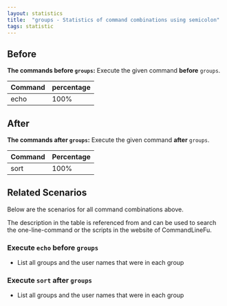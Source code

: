 ```yaml
---
layout: statistics
title:  "groups - Statistics of command combinations using semicolon"
tags: statistic
---
```


## Before

__The commands before `groups`:__  Execute the given command __before__ `groups`.

| Command | percentage |
|--------|--------|
| echo | 100% |



## After

__The commands after `groups`:__ Execute the given command __after__ `groups`.

| Command | Percentage | 
|-------|--------|
| sort | 100% |



## Related Scenarios

Below are the scenarios for all command combinations above.

The description in the table is referenced from and can be used to search the one-line-command or the scripts in the website of CommandLineFu.


### Execute `echo` before `groups`

- List all groups and the user names that were in each group

            


### Execute `sort` after `groups`

- List all groups and the user names that were in each group

            
